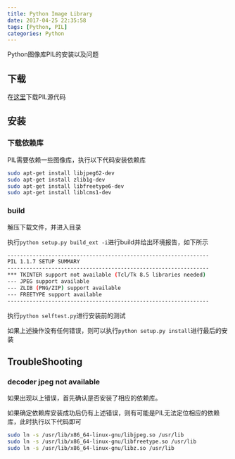 ```yaml
---
title: Python Image Library
date: 2017-04-25 22:35:58
tags: [Python, PIL]
categories: Python
---
```


Python图像库PIL的安装以及问题
<!-- more -->

## 下载

在[这里](http://www.pythonware.com/products/pil/)下载PIL源代码

## 安装

### 下载依赖库

PIL需要依赖一些图像库，执行以下代码安装依赖库

```bash
sudo apt-get install libjpeg62-dev
sudo apt-get install zlib1g-dev
sudo apt-get install libfreetype6-dev
sudo apt-get install liblcms1-dev
```

### build

解压下载文件，并进入目录

执行`python setup.py build_ext -i`进行build并给出环境报告，如下所示

```bash
----------------------------------------------------------------
PIL 1.1.7 SETUP SUMMARY
----------------------------------------------------------------
*** TKINTER support not available (Tcl/Tk 8.5 libraries needed)
--- JPEG support available
--- ZLIB (PNG/ZIP) support available
--- FREETYPE support available
----------------------------------------------------------------
```

执行`python selftest.py`进行安装前的测试

如果上述操作没有任何错误，则可以执行`python setup.py install`进行最后的安装

## TroubleShooting

### decoder jpeg not available

如果出现以上错误，首先确认是否安装了相应的依赖库。

如果确定依赖库安装成功后仍有上述错误，则有可能是PIL无法定位相应的依赖库，此时执行以下代码即可

```bash
sudo ln -s /usr/lib/x86_64-linux-gnu/libjpeg.so /usr/lib
sudo ln -s /usr/lib/x86_64-linux-gnu/libfreetype.so /usr/lib
sudo ln -s /usr/lib/x86_64-linux-gnu/libz.so /usr/lib
```